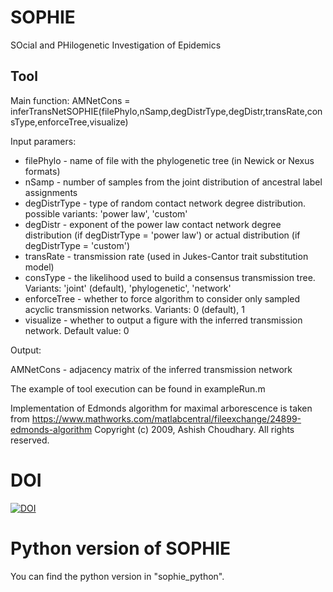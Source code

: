 # SOPHIE
SOcial and PHilogenetic Investigation of Epidemics

## Tool
Main function: AMNetCons = inferTransNetSOPHIE(filePhylo,nSamp,degDistrType,degDistr,transRate,consType,enforceTree,visualize)

Input paramers:
- filePhylo - name of file with the phylogenetic tree (in Newick or Nexus formats)
- nSamp - number of samples from the joint distribution of ancestral label assignments
- degDistrType - type of random contact network degree distribution.
                possible variants: 'power law', 'custom'
- degDistr - exponent of the power law contact network degree distribution
        (if degDistrType = 'power law') or actual distribution (if degDistrType = 'custom')
- transRate - transmission rate (used in Jukes-Cantor trait substitution model)
- consType - the likelihood used to build a consensus transmission
                tree. Variants: 'joint' (default), 'phylogenetic', 'network'
- enforceTree - whether to force algorithm to consider only sampled
               acyclic transmission networks. Variants: 0 (default), 1
- visualize -  whether to output a figure with the inferred transmission
             network. Default value: 0

Output:

AMNetCons - adjacency matrix of the inferred transmission network

The example of tool execution can be found in exampleRun.m


Implementation of Edmonds algorithm for maximal arborescence is taken
from https://www.mathworks.com/matlabcentral/fileexchange/24899-edmonds-algorithm 
Copyright (c) 2009, Ashish Choudhary. All rights reserved.

# DOI
[![DOI](https://zenodo.org/badge/479482812.svg)](https://zenodo.org/badge/latestdoi/479482812)

# Python version of SOPHIE 
You can find the python version in "sophie_python".
